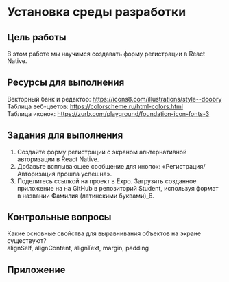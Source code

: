 # Установка среды разработки
## Цель работы
В этом работе мы научимся создавать форму регистрации в React Native. 
## Ресурсы для выполнения
Векторный банк и редактор: https://icons8.com/illustrations/style--doobry  
Таблица веб-цветов: https://colorscheme.ru/html-colors.html  
Таблица иконок: https://zurb.com/playground/foundation-icon-fonts-3  
## Задания для выполнения
1. Создайте форму регистрации с экраном альтернативной авторизации в React Native.  
2. Добавьте всплывающее сообщение для кнопок: «Регистрация/Авторизация прошла успешна».  
3. Поделитесь ссылкой на проект в Expo. Загрузить созданное приложение на на GitHub в репозиторий Student, используя формат в названии Фамилия (латинскими буквами)_6.
## Контрольные вопросы
Какие основные свойства для выравнивания объектов на экране существуют?  
alignSelf, alignContent, alignText, margin, padding
## Приложение
